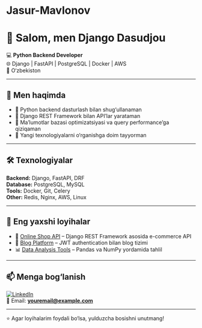 # Jasur-Mavlonov
# 👋 Salom, men Django Dasudjou

💻 **Python Backend Developer**  
🌐 Django | FastAPI | PostgreSQL | Docker | AWS  
📍 O‘zbekiston

---

## 🚀 Men haqimda
- 🔹 Python backend dasturlash bilan shug‘ullanaman
- 🔹 Django REST Framework bilan API’lar yarataman
- 🔹 Ma’lumotlar bazasi optimizatsiyasi va query performance’ga qiziqaman
- 🔹 Yangi texnologiyalarni o‘rganishga doim tayyorman

---

## 🛠 Texnologiyalar
**Backend:** Django, FastAPI, DRF  
**Database:** PostgreSQL, MySQL  
**Tools:** Docker, Git, Celery  
**Other:** Redis, Nginx, AWS, Linux

---

## 📌 Eng yaxshi loyihalar
- 🛒 [Online Shop API](https://github.com/username/online-shop-api) – Django REST Framework asosida e-commerce API
- 📝 [Blog Platform](https://github.com/username/blog-api) – JWT authentication bilan blog tizimi
- 📊 [Data Analysis Tools](https://github.com/username/data-analysis) – Pandas va NumPy yordamida tahlil

---

## 📫 Menga bog‘lanish
[![LinkedIn](https://img.shields.io/badge/LinkedIn-Profile-blue)](https://linkedin.com/in/username)  
📧 Email: **youremail@example.com**

---

⭐ Agar loyihalarim foydali bo‘lsa, yulduzcha bosishni unutmang!
